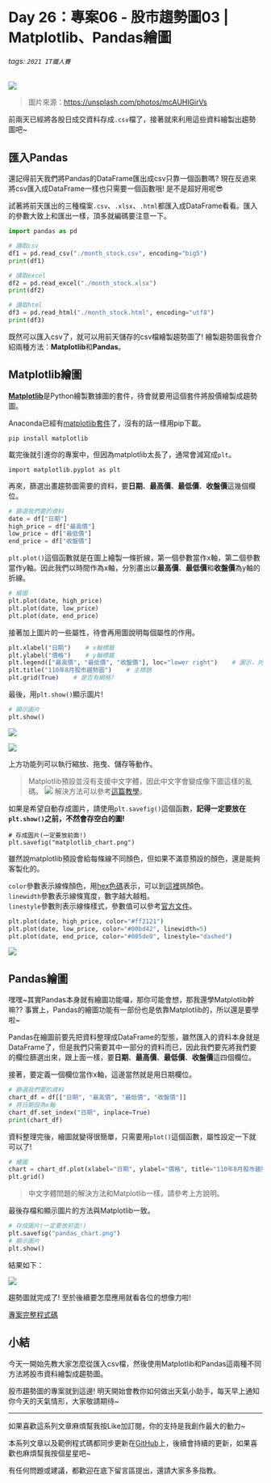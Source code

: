 # Day 26：專案06 - 股市趨勢圖03 | Matplotlib、Pandas繪圖

###### tags: `2021 IT鐵人賽`

![](https://i.imgur.com/EynHGuX.jpg)
> 圖片來源：https://unsplash.com/photos/mcAUHlGirVs

前兩天已經將各股日成交資料存成`.csv`檔了，接著就來利用這些資料繪製出趨勢圖吧~

## 匯入Pandas

還記得前天我們將Pandas的DataFrame匯出成csv只靠一個函數嗎? 現在反過來將csv匯入成DataFrame一樣也只需要一個函數哦! 是不是超好用呢😎

試著將前天匯出的三種檔案`.csv`、`.xlsx`、`.html`都匯入成DataFrame看看。匯入的參數大致上和匯出一樣，頂多就編碼要注意一下。

```python
import pandas as pd

# 讀取csv
df1 = pd.read_csv("./month_stock.csv", encoding="big5")
print(df1)

# 讀取excel
df2 = pd.read_excel("./month_stock.xlsx")
print(df2)

# 讀取html
df3 = pd.read_html("./month_stock.html", encoding="utf8")
print(df3)
```

既然可以匯入csv了，就可以用前天儲存的csv檔繪製趨勢圖了! 繪製趨勢圖我會介紹兩種方法：**Matplotlib**和**Pandas**。


## Matplotlib繪圖

[**Matplotlib**](https://zh.wikipedia.org/wiki/Matplotlib)是Python繪製數據圖的套件，待會就要用這個套件將股價繪製成趨勢圖。

Anaconda已經有[matplotlib套件](https://pypi.org/project/matplotlib/)了，沒有的話一樣用pip下載。

```
pip install matplotlib
```

載完後就引進你的專案中，但因為matplotlib太長了，通常會減寫成`plt`。

```
import matplotlib.pyplot as plt
```

再來，篩選出畫趨勢圖需要的資料，要**日期**、**最高價**、**最低價**、**收盤價**這幾個欄位。

```python
# 篩選我們要的資料
date = df["日期"]
high_price = df["最高價"]
low_price = df["最低價"]
end_price = df["收盤價"]
```

`plt.plot()`這個函數就是在圖上繪製一條折線，第一個參數當作x軸，第二個參數當作y軸。因此我們以時間作為x軸，分別畫出以**最高價**、**最低價**和**收盤價**為y軸的折線。

```python
# 繪圖
plt.plot(date, high_price)
plt.plot(date, low_price)
plt.plot(date, end_price)
```

接著加上圖片的一些屬性，待會再用圖說明每個屬性的作用。

```python
plt.xlabel("日期")    # x軸標籤
plt.ylabel("價格")    # y軸標籤
plt.legend(["最高價", "最低價", "收盤價"], loc="lower right")    # 圖示，共有左下、左上、右下、右上四個方位
plt.title("110年8月股市趨勢圖")    # 主標題
plt.grid(True)    # 是否有網格?
```

最後，用`plt.show()`顯示圖片!

```python
# 顯示圖片
plt.show()
```

![](https://i.imgur.com/2acYGaU.jpg)

![](https://i.imgur.com/6nJybpY.jpg)

上方功能列可以執行縮放、拖曳、儲存等動作。

> Matplotlib預設並沒有支援中文字體，因此中文字會變成像下圖這樣的亂碼。
> ![](https://i.imgur.com/zq2YdYl.jpg)
> 解決方法可以參考[這篇教學](https://pyecontech.com/2020/03/27/python_matplotlib_chinese/)。

如果是希望自動存成圖片，請使用`plt.savefig()`這個函數，**記得一定要放在`plt.show()`之前，不然會存空白的圖!**

```
# 存成圖片(一定要放前面!)
plt.savefig("matplotlib_chart.png")
```

雖然說matplotlib預設會給每條線不同顏色，但如果不滿意預設的顏色，還是能夠客製化的。

`color`參數表示線條顏色，用[hex色碼](https://www.shutterstock.com/zh-Hant/blog/how-hex-colors-work)表示，可以到[這裡](https://htmlcolorcodes.com/color-picker/)挑顏色。  
`linewidth`參數表示線條寬度，數字越大越粗。  
`linestyle`參數則表示線條樣式，參數值可以參考[官方文件](https://matplotlib.org/stable/gallery/lines_bars_and_markers/linestyles.html)。

```python
plt.plot(date, high_price, color="#ff2121")
plt.plot(date, low_price, color="#00bd42", linewidth=5)
plt.plot(date, end_price, color="#005de0", linestyle="dashed")
```

![](https://i.imgur.com/ynacQV7.jpg)


## Pandas繪圖

嘿嘿~其實Pandas本身就有繪圖功能囉，那你可能會想，那我還學Matplotlib幹嘛?? 事實上，Pandas的繪圖功能有一部份也是依靠Matplotlib的，所以還是要學啦~

Pandas在繪圖前要先把資料整理成DataFrame的型態，雖然匯入的資料本身就是DataFrame了，但是我們只需要其中一部分的資料而已，因此我們要先將我們要的欄位篩選出來，跟上面一樣，要**日期**、**最高價**、**最低價**、**收盤價**這四個欄位。

接著，要定義一個欄位當作x軸，這邊當然就是用日期欄位。

```python
# 篩選我們要的資料
chart_df = df[["日期", "最高價", "最低價", "收盤價"]]
# 將日期設為x軸
chart_df.set_index("日期", inplace=True)
print(chart_df)
```

資料整理完後，繪圖就變得很簡單，只需要用`plot()`這個函數，屬性設定一下就可以了!

```python
# 繪圖
chart = chart_df.plot(xlabel="日期", ylabel="價格", title="110年8月股市趨勢圖", legend=True)
plt.grid()
```

> 中文字體問題的解決方法和Matplotlib一樣，請參考上方說明。

最後存檔和顯示圖片的方法與Matplotlib一致。

```python
# 存成圖片(一定要放前面!)
plt.savefig("pandas_chart.png")
# 顯示圖片
plt.show()
```

結果如下：

![](https://i.imgur.com/9rH8Etu.jpg)

趨勢圖就完成了! 至於後續要怎麼應用就看各位的想像力啦!

[專案完整程式碼](https://github.com/AndyChiangSH/2021-IT-30days/tree/main/Projects/06_Stock_price)


## 小結

今天一開始先教大家怎麼從匯入csv檔，然後使用Matplotlib和Pandas這兩種不同方法將股市資料繪製成趨勢圖。

股市趨勢圖的專案就到這邊! 明天開始會教你如何做出天氣小助手，每天早上通知你今天的天氣情形，大家敬請期待~

---

如果喜歡這系列文章麻煩幫我按Like加訂閱，你的支持是我創作最大的動力~

本系列文章以及範例程式碼都同步更新在[GitHub](https://github.com/AndyChiangSH/2021-IT-30days)上，後續會持續的更新，如果喜歡也麻煩幫我按個星星吧~

有任何問題或建議，都歡迎在底下留言區提出，還請大家多多指教。
